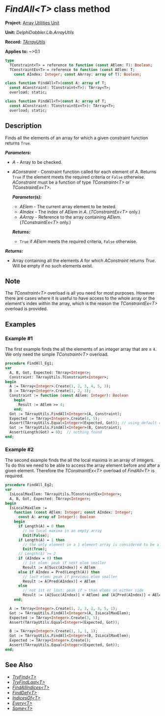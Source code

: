 # _FindAll\<T\>_ class method

**Project:** [Array Utilities Unit](../API.md)

**Unit:** _DelphiDabbler.Lib.ArrayUtils_

**Record:** [_TArrayUtils_](./TArrayUtils.md)

**Applies to:** ~>0.1

```pascal
type
  TConstraint<T> = reference to function (const AElem: T): Boolean;
  TConstraintEx<T> = reference to function (const AElem: T;
    const AIndex: Integer; const AArray: array of T): Boolean;

class function FindAll<T>(const A: array of T;
  const AConstraint: TConstraint<T>): TArray<T>;
  overload; static;

class function FindAll<T>(const A: array of T;
  const AConstraint: TConstraintEx<T>): TArray<T>;
  overload; static;
```

## Description

Finds all the elements of an array for which a given constraint function returns `True`.

***Parameters:***

* _A_ - Array to be checked.

* _AConstraint_ - Constraint function called for each element of _A_. Returns `True` if the element meets the required criteria or `False` otherwise. _AConstraint_ must be a function of type _TConstraint\<T\>_ or _TConstraintEx\<T\>_.

    ***Parameter(s):***

    * _AElem_ - The current array element to be tested.
    * _AIndex_ - The index of _AElem_ in _A_. (_TConstraintEx\<T\>_ only.) 
    * _AArray_ - Reference to the array containing _AElem_. (_TConstraintEx\<T\>_ only.)

    ***Returns:***

    * `True` if _AElem_ meets the required criteria, `False` otherwise.

***Returns:***

* Array containing all the elements _A_ for which _AConstraint_ returns _True_. Will be empty if no such elements exist.

## Note

The _TConstraint\<T\>_ overload is all you need for most purposes. However there are cases where it is useful to have access to the whole array or the element's index within the array, which is the reason the _TConstraintEx\<T\>_ overload is provided.

## Examples

### Example #1

The first example finds the all the elements of an integer array that are ≥ `4`. We only need the simple _TConstraint\<T\>_ overload.

```pascal
procedure FindAll_Eg1;
var
  A, B, Got, Expected: TArray<Integer>;
  Constraint: TArrayUtils.TConstraint<Integer>;
begin
  A := TArray<Integer>.Create(1, 2, 3, 4, 5, 3);
  B := TArray<Integer>.Create(1, 2, 3);
  Constraint := function (const AElem: Integer): Boolean
    begin
      Result := AElem >= 4;
    end;
  Got := TArrayUtils.FindAll<Integer>(A, Constraint);
  Expected := TArray<Integer>.Create(4, 5);
  Assert(TArrayUtils.Equal<Integer>(Expected, Got)); // using default comparer
  Got := TArrayUtils.FindAll<Integer>(B, Constraint);
  Assert(Length(Got) = 0);  // nothing found
end;
```

### Example #2

The second example finds the all the local maxima in an array of integers. To do this we need to be able to access the array element before and after a given element. Therefore the _TConstraintEx\<T\>_ overload of _FindAll\<T\>_ is required.

```pascal
procedure FindAll_Eg2;
var
  IsLocalMaxElem: TArrayUtils.TConstraintEx<Integer>;
  A, B, Got, Expected: TArray<Integer>;
begin
  IsLocalMaxElem :=
    function (const AElem: Integer; const AIndex: Integer;
      const A: array of Integer): Boolean
    begin
      if Length(A) = 0 then
        // no local maxima in an empty array
        Exit(False);
      if Length(A) = 1 then
        // the only element in a 1 element array is considered to be a maximum
        Exit(True);
      // Length(A) >= 2
      if (AIndex = 0) then
        // 1st elem: peak if next elem smaller
        Result := A[Succ(AIndex)] < AElem
      else if AIndex = Pred(Length(A)) then
        // last elem: peak if previous elem smaller
        Result := A[Pred(AIndex)] < AElem
      else
        // not 1st or last: peak if > than elems on either side
        Result := (A[Succ(AIndex)] < AElem) and (A[Pred(AIndex)] < AElem);
    end;

  A := TArray<Integer>.Create(1, 2, 3, 2, 3, 5, 1);
  Got := TArrayUtils.FindAll<Integer>(A, IsLocalMaxElem);
  Expected := TArray<Integer>.Create(3, 5);
  Assert(TArrayUtils.Equal<Integer>(Expected, Got));

  B := TArray<Integer>.Create(1, 1, 1, 1);
  Got := TArrayUtils.FindAll<Integer>(B, IsLocalMaxElem);
  Expected := TArray<Integer>.Create();
  Assert(TArrayUtils.Equal<Integer>(Expected, Got));
end;
```

## See Also

* [_TryFind\<T\>_](./TArrayUtils-TryFind.md)
* [_TryFindLast\<T\>_](./TArrayUtils-TryFindLast.md)
* [_FindAllIndices\<T\>_](./TArrayUtils-FindAllIndices.md)
* [_FindDef\<T\>_](./TArrayUtils-FindDef.md)
* [_IndicesOf\<T\>_](./TArrayUtils-IndicesOf.md)
* [_Every\<T\>_](./TArrayUtils-Every.md)
* [_Some\<T\>_](./TArrayUtils-Some.md)
